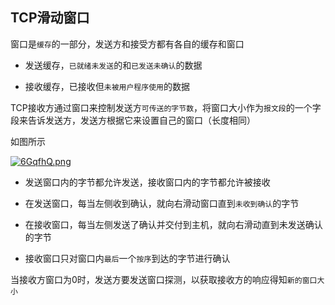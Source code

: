 ## TCP滑动窗口

窗口是`缓存`的一部分，发送方和接受方都有各自的缓存和窗口

- 发送缓存，`已就绪未发送`的和`已发送未确认`的数据

- 接收缓存，已接收但`未被用户程序使用`的数据

TCP接收方通过窗口来控制发送方`可传送的字节数`，将窗口大小作为`报文段`的一个字段来告诉发送方，发送方根据它来设置自己的窗口（长度相同）

如图所示

[![6GqfhQ.png](https://s3.ax1x.com/2021/03/10/6GqfhQ.png)](https://imgtu.com/i/6GqfhQ)

- 发送窗口内的字节都允许发送，接收窗口内的字节都允许被接收

- 在发送窗口，每当左侧收到确认，就向右滑动窗口直到`未收到确认`的字节

- 在接收窗口，每当左侧发送了确认并交付到主机，就向右滑动直到未发送确认的字节

- 接收窗口只对窗口内`最后`一个`按序`到达的字节进行确认

当接收方窗口为0时，发送方要发送窗口探测，以获取接收方的响应得知`新的窗口大小`